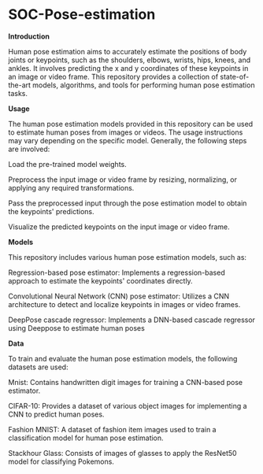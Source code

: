 # SOC-Pose-estimation
**Introduction**

Human pose estimation aims to accurately estimate the positions of body joints or keypoints, such as the shoulders, elbows, wrists, hips, knees, and ankles. It involves predicting the x and y coordinates of these keypoints in an image or video frame. This repository provides a collection of state-of-the-art models, algorithms, and tools for performing human pose estimation tasks.

**Usage**

The human pose estimation models provided in this repository can be used to estimate human poses from images or videos. The usage instructions may vary depending on the specific model. Generally, the following steps are involved:

Load the pre-trained model weights.

Preprocess the input image or video frame by resizing, normalizing, or applying any required transformations.

Pass the preprocessed input through the pose estimation model to obtain the keypoints' predictions.

Visualize the predicted keypoints on the input image or video frame.

**Models**

This repository includes various human pose estimation models, such as:

Regression-based pose estimator: Implements a regression-based approach to estimate the keypoints' coordinates directly.

Convolutional Neural Network (CNN) pose estimator: Utilizes a CNN architecture to detect and localize keypoints in images or video frames.

DeepPose cascade regressor: Implements a DNN-based cascade regressor using Deeppose to estimate human poses

**Data**

To train and evaluate the human pose estimation models, the following datasets are used:

Mnist: Contains handwritten digit images for training a CNN-based pose estimator.

CIFAR-10: Provides a dataset of various object images for implementing a CNN to predict human poses.

Fashion MNIST: A dataset of fashion item images used to train a classification model for human pose estimation.

Stackhour Glass: Consists of images of glasses to apply the ResNet50 model for classifying Pokemons.
